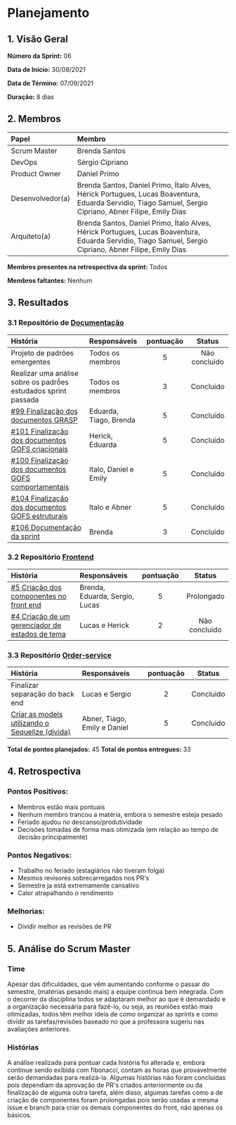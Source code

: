 # Planejamento 

## 1. Visão Geral

**Número da Sprint:** 06      

**Data de Início:** 30/08/2021   

**Data de Término:** 07/09/2021   

**Duração:** 8 dias 

## 2. Membros
|      Papel       |          Membro            |
| :--------------  | :-----------------------   |
|    Scrum Master  |       Brenda Santos        |
|      DevOps      |      Sérgio Cipriano       |
|   Product Owner  |       Daniel Primo         |
| Desenvolvedor(a) |Brenda Santos, Daniel Primo, Ítalo Alves, Hérick Portugues, Lucas Boaventura, Eduarda Servidio, Tiago Samuel, Sergio Cipriano, Abner Filipe, Emily Dias |
|   Arquiteto(a)   |Brenda Santos, Daniel Primo, Ítalo Alves, Hérick Portugues, Lucas Boaventura, Eduarda Servidio, Tiago Samuel, Sergio Cipriano, Abner Filipe, Emily Dias| 

**Membros presentes na retrospectiva da sprint:** Todos      

**Membros faltantes:** Nenhum

## 3. Resultados

### 3.1 Repositório de [Documentação](https://github.com/UnBArqDsw2021-1/2021.1_G02_TaNaMesa_docs)
|  História  | Responsáveis  | pontuação | Status |
| :--------  | :-----------  | :-------: | :----: |
| Projeto de padrões emergentes | Todos os membros | 5 | Não concluido |
| Realizar uma análise sobre os padrṍes estudados sprint passada | Todos os membros | 3 | Concluido |
| [#99 Finalização dos documentos GRASP](https://github.com/UnBArqDsw2021-1/2021.1_G02_TaNaMesa_docs/issues/99) | Eduarda, Tiago, Brenda | 5 | Concluido |
| [#101 Finalização dos documentos GOFS criacionais](https://github.com/UnBArqDsw2021-1/2021.1_G02_TaNaMesa_docs/issues/101) | Herick, Eduarda | 5 | Concluido |
| [#100 Finalização dos documentos GOFS comportamentais](https://github.com/UnBArqDsw2021-1/2021.1_G02_TaNaMesa_docs/issues/100) | Italo, Daniel e Emily | 5 | Concluido |
| [#104 Finalização dos documentos GOFS estruturais](https://github.com/UnBArqDsw2021-1/2021.1_G02_TaNaMesa_docs/issues/104) | Italo e Abner | 5 | Concluido |
| [#106 Documentação da sprint](https://github.com/UnBArqDsw2021-1/2021.1_G02_TaNaMesa_docs/issues/106) | Brenda | 3 | Concluido |

### 3.2 Repositório [Frontend](https://github.com/UnBArqDsw2021-1/2021.1_G02_TaNaMesa_Frontend)
|  História  | Responsáveis  | pontuação | Status |
| :--------  | :-----------  | :-------: | :----: |
| [#5 Criação dos componentes no front end](https://github.com/UnBArqDsw2021-1/2021.1_G02_TaNaMesa_Frontend/issues/5) | Brenda, Eduarda, Sergio, Lucas | 5 | Prolongado |
| [#4 Criação de um gerenciador de estados de tema](https://github.com/UnBArqDsw2021-1/2021.1_G02_TaNaMesa_Frontend/issues/4) | Lucas e Herick | 2 | Não concluido |

### 3.3 Repositório [Order-service](https://github.com/UnBArqDsw2021-1/2021.1_G02_TaNaMesa_Order_Service)
|  História  | Responsáveis  | pontuação | Status |
| :--------  | :-----------  | :-------: | :----: |
| Finalizar separação do back end | Lucas e Sergio | 2 | Concluido |
| [Criar as models utilizando o Sequelize (dívida)](https://github.com/UnBArqDsw2021-1/2021.1_G02_TaNaMesa_docs/issues/98)| Abner, Tiago, Emily e Daniel | 5 | Concluido |

**Total de pontos planejados:** 45
**Total de pontos entregues:** 33

## 4. Retrospectiva

### Pontos Positivos:
* Membros estão mais pontuais
* Nenhum membro trancou a matéria, embora o semestre esteja pesado
* Feriado ajudou no descanso/produtividade
* Decisões tomadas de forma mais otimizada (em relação ao tempo de decisão principalmente)

### Pontos Negativos:
* Trabalho no feriado (estagiários não tiveram folga)
* Mesmos revisores sobrecarregados nos PR's
* Semestre ja está extremamente cansativo
* Calor atrapalhando o rendimento

### Melhorias:
* Dividir melhor as revisões de PR

## 5. Análise do Scrum Master
### Time
Apesar das dificuldades, que vêm aumentando conforme o passar do semestre, (matérias pesando mais) a equipe continua bem integrada. Com o decorrer da disciplina todos se adaptaram melhor ao que é demandado e a organização necessária para fazê-lo, ou seja, as reuniões estão mais otimizadas, todos têm melhor ideia de como organizar as sprints e como dividir as tarefas/revisões baseado no que a professora sugeriu nas avaliações anteriores.

### Histórias
A análise realizada para pontuar cada história foi alterada e, embora continue sendo exibida com fibonacci, contam as horas que provavelmente serão demandadas para realizá-la. Algumas histórias não foram concluidas pois dependiam da aprovação de PR's criados anteriormente ou da finalização de alguma outra tarefa, além disso, algumas tarefas como a de criação de componentes foram prolongadas pois serão usadas a mesma issue e branch para criar os demais componentes do front, não apenas os básicos.
